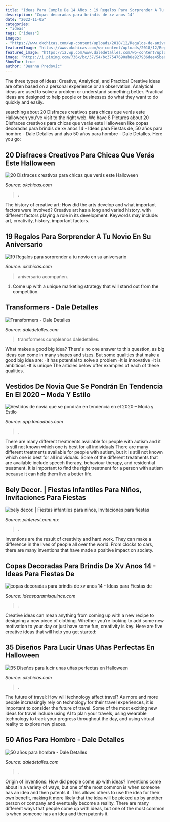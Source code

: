 ```yaml
---
title: "Ideas Para Cumple De 14 Años : 19 Regalos Para Sorprender A Tu Novio En Su Aniversario"
description: "Copas decoradas para brindis de xv anos 14"
date: "2022-11-05"
categories:
- "ideas"
tags: ["ideas"]
images:
- "https://www.okchicas.com/wp-content/uploads/2018/12/Regalos-de-aniversario-11-394x700.jpg"
featuredImage: "https://www.okchicas.com/wp-content/uploads/2018/12/Regalos-de-aniversario-11-394x700.jpg"
featured_image: "https://i2.wp.com/www.daledetalles.com/wp-content/uploads/2016/02/5027.jpg?resize=564%2C752"
image: "https://i.pinimg.com/736x/bc/37/54/bc37547690ab8e927936dee45be677c9.jpg"
ShowToc: true
author: "Deanna Predovic"
---
```



The three types of ideas: Creative, Analytical, and Practical
Creative ideas are often based on a personal experience or an observation. Analytical ideas are used to solve a problem or understand something better. Practical ideas are designed to help people or businesses do what they want to do quickly and easily.

	

		
searching about 20 Disfraces creativos para chicas que verás este Halloween you've visit to the right web. We have 8 Pictures about 20 Disfraces creativos para chicas que verás este Halloween like copas decoradas para brindis de xv anos 14 - Ideas para Fiestas de, 50 años para hombre - Dale Detalles and also 50 años para hombre - Dale Detalles. Here you go:
		
    
## 20 Disfraces Creativos Para Chicas Que Verás Este Halloween

<img loading=lazy src="https://www.okchicas.com/wp-content/uploads/2016/10/20-Disfraces-creativos-para-chicas-que-verás-este-Halloween-17.jpg" onerror="this.onerror=null;this.src='https://tse4.mm.bing.net/th?id=OIP.ZdurDtOLML9qkrbIzUngwAAAAA&amp;pid=15.1';" alt="20 Disfraces creativos para chicas que verás este Halloween">

_Source: okchicas.com_

>. 

	

The history of creative art: How did the arts develop and what important factors were involved?
Creative art has a long and varied history, with different factors playing a role in its development. Keywords may include: art, creativity, history, important factors.

    
## 19 Regalos Para Sorprender A Tu Novio En Su Aniversario

<img loading=lazy src="https://www.okchicas.com/wp-content/uploads/2018/12/Regalos-de-aniversario-11-394x700.jpg" onerror="this.onerror=null;this.src='https://tse2.mm.bing.net/th?id=OIP.b-SEkjBHAKb4OhKuYDSuzAAAAA&amp;pid=15.1';" alt="19 Regalos para sorprender a tu novio en su aniversario">

_Source: okchicas.com_

>aniversario acompañen. 

	

1. Come up with a unique marketing strategy that will stand out from the competition.

    
## Transformers - Dale Detalles

<img loading=lazy src="https://i2.wp.com/www.daledetalles.com/wp-content/uploads/2016/02/transformers25.jpg" onerror="this.onerror=null;this.src='https://tse2.mm.bing.net/th?id=OIP.3g-__-j1BeaPY2g8jXgiDAHaFj&amp;pid=15.1';" alt="Transformers - Dale Detalles">

_Source: daledetalles.com_

>transformers cumpleanos daledetalles. 

	

What makes a good big idea?
There's no one answer to this question, as big ideas can come in many shapes and sizes. But some qualities that make a good big idea are: 
-It has potential to solve a problem
-It is innovative
-It is ambitious
-It is unique 
The articles below offer examples of each of these qualities.

    
## Vestidos De Novia Que Se Pondrán En Tendencia En El 2020 – Moda Y Estilo

<img loading=lazy src="https://app.lamodaes.com/wp-content/uploads/2019/12/Vestidos-novia-tendencia-2020-11-517x700.jpg" onerror="this.onerror=null;this.src='https://tse2.mm.bing.net/th?id=OIP.KzVrb5QgN-sWuApeJcTI1AHaKB&amp;pid=15.1';" alt="Vestidos de novia que se pondrán en tendencia en el 2020 – Moda y Estilo">

_Source: app.lamodaes.com_

>. 

	

There are many different treatments available for people with autism and it is still not known which one is best for all individuals
There are many different treatments available for people with autism, but it is still not known which one is best for all individuals. Some of the different treatments that are available include speech therapy, behaviour therapy, and residential treatment. It is important to find the right treatment for a person with autism because it can help them live a better life.

    
## Bely Decor. | Fiestas Infantiles Para Niños, Invitaciones Para Fiestas

<img loading=lazy src="https://i.pinimg.com/736x/bc/37/54/bc37547690ab8e927936dee45be677c9.jpg" onerror="this.onerror=null;this.src='https://tse2.mm.bing.net/th?id=OIP.YTruW9sUVUReqdXimAoWuQHaJ3&amp;pid=15.1';" alt="bely decor. | Fiestas infantiles para niños, Invitaciones para fiestas">

_Source: pinterest.com.mx_

>. 

	

Inventions are the result of creativity and hard work. They can make a difference in the lives of people all over the world. From clocks to cars, there are many inventions that have made a positive impact on society.

    
## Copas Decoradas Para Brindis De Xv Anos 14 - Ideas Para Fiestas De

<img loading=lazy src="https://ideasparamisquince.com/wp-content/uploads/2018/10/copas-decoradas-para-brindis-de-xv-anos-14.jpg" onerror="this.onerror=null;this.src='https://tse3.mm.bing.net/th?id=OIP.-krSc0BjjphgHUVmS9osZQHaLG&amp;pid=15.1';" alt="copas decoradas para brindis de xv anos 14 - Ideas para Fiestas de">

_Source: ideasparamisquince.com_

>. 

	

Creative ideas can mean anything from coming up with a new recipe to designing a new piece of clothing. Whether you’re looking to add some new motivation to your day or just have some fun, creativity is key. Here are five creative ideas that will help you get started: 

    
## 35 Diseños Para Lucir Unas Uñas Perfectas En Halloween

<img loading=lazy src="http://www.okchicas.com/wp-content/uploads/2015/10/Diseños-para-uñas-35.jpg" onerror="this.onerror=null;this.src='https://tse1.mm.bing.net/th?id=OIP.9Cm96h43_lG2RQQUgpgBeAHaJ3&amp;pid=15.1';" alt="35 Diseños para lucir unas uñas perfectas en Halloween">

_Source: okchicas.com_

>. 

	

The future of travel: How will technology affect travel?
As more and more people increasingly rely on technology for their travel experiences, it is important to consider the future of travel. Some of the most exciting new ideas for travel include using AI to plan your travels, using wearable technology to track your progress throughout the day, and using virtual reality to explore new places.

    
## 50 Años Para Hombre - Dale Detalles

<img loading=lazy src="https://i2.wp.com/www.daledetalles.com/wp-content/uploads/2016/02/5027.jpg?resize=564%2C752" onerror="this.onerror=null;this.src='https://tse2.mm.bing.net/th?id=OIP.V2juDWyc-yUdrOAR7gJu0AHaJ4&amp;pid=15.1';" alt="50 años para hombre - Dale Detalles">

_Source: daledetalles.com_

>. 

	

Origin of inventions: How did people come up with ideas?
Inventions come about in a variety of ways, but one of the most common is when someone has an idea and then patents it. This allows others to use the idea for their own benefit, making it more likely that the idea will be picked up by another person or company and eventually become a reality. There are many different ways that people come up with ideas, but one of the most common is when someone has an idea and then patents it.

